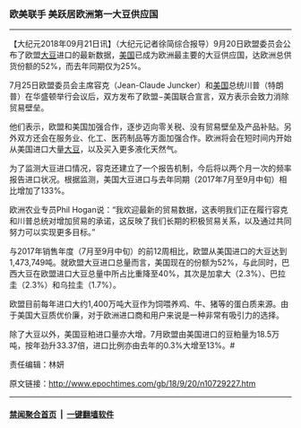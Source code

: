 ### 欧美联手 美跃居欧洲第一大豆供应国
------------------------

<p>【大纪元2018年09月21日讯】（大纪元记者徐简综合报导）9月20日欧盟委员会公布了欧盟<a href="http://www.epochtimes.com/gb/tag/%E5%A4%A7%E8%B1%86.html">大豆</a>进口的最新数据，<a href="http://www.epochtimes.com/gb/tag/%E7%BE%8E%E5%9B%BD.html">美国</a>已成为欧洲最主要的大豆供应国，达欧洲总供货份额的52%，而去年同期仅为25%。</p>
<p>7月25日欧盟委员会主席容克（Jean-Claude Juncker）和<a href="http://www.epochtimes.com/gb/tag/%E7%BE%8E%E5%9B%BD.html">美国</a>总统川普（特朗普）在华盛顿举行会议后，双方发布了欧盟−美国联合宣言，双方表示会致力消除贸易壁垒。</p>
<p>他们表示，欧盟和美国加强合作，逐步迈向零关税、没有贸易壁垒及产品补贴。另外双方还会在服务业、化工、医药制品等方面加强合作。欧洲将会在短时间内开始从美国进口大量<a href="http://www.epochtimes.com/gb/tag/%E5%A4%A7%E8%B1%86.html">大豆</a>，以及买入更多液化天然气。</p>
<p>为了监测大豆进口情况，容克还建立了一个报告机制，今后将以两个月一次的频率报告进口状况。根据监测，美国大豆进口与去年同期（2017年7月至9月中旬）相比增加了133%。</p>
<p>欧洲农业专员Phil Hogan说：“我欢迎最新的贸易数据，这表明我们正在履行容克和川普总统对增加贸易的承诺，这反映了我们长期的积极贸易关系，以及通过共同努力可以实现更多目标。”</p>
<p>与2017年销售年度（7月至9月中旬）的前12周相比，欧盟从美国进口的大豆达到1,473,749吨。就欧盟大豆进口总量而言，美国现在的份额为52%，与此同时，巴西大豆在欧盟进口大豆总量中所占比重降至40%，其次是加拿大（2.3%）、巴拉圭（2.3%）和乌拉圭（1.7%）。</p>
<p>欧盟目前每年进口大约1,400万吨大豆作为饲喂养鸡、牛、猪等的蛋白质来源。由于美国大豆质优价廉，对于欧洲进口商和用户来说是一种非常有吸引力的选择。</p>
<p>除了大豆以外，美国豆粕进口量亦大增。7月欧盟由美国进口的豆粕量为18.5万吨，按年劲升33.37倍，进口比例亦由去年的0.3%大增至13%。#</p>
<p>责任编辑：林妍</p>

原文链接：http://www.epochtimes.com/gb/18/9/20/n10729227.htm


------------------------
#### [禁闻聚合首页](https://github.com/gfw-breaker/banned-news/blob/master/README.md) &nbsp;|&nbsp;  [一键翻墙软件](https://github.com/gfw-breaker/nogfw/blob/master/README.md)
